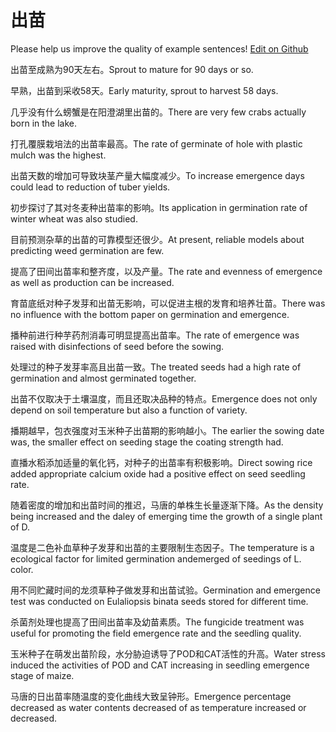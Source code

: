 # 出苗

Please help us improve the quality of example sentences! [Edit on Github](https://github.com/jiyushe/jiyu-example-sentence-source/blob/main/chinese/chumiao.md)

<p><span class="chinese">出苗至成熟为90天左右。</span><span class="english">Sprout to mature for 90 days or so.</span></p>

<p><span class="chinese">早熟，出苗到采收58天。</span><span class="english">Early maturity, sprout to harvest 58 days.</span></p>

<p><span class="chinese">几乎没有什么螃蟹是在阳澄湖里出苗的。</span><span class="english">There are very few crabs actually born in the lake.</span></p>

<p><span class="chinese">打孔覆膜栽培法的出苗率最高。</span><span class="english">The rate of germinate of hole with plastic mulch was the highest.</span></p>

<p><span class="chinese">出苗天数的增加可导致块茎产量大幅度减少。</span><span class="english">To increase emergence days could lead to reduction of tuber yields.</span></p>

<p><span class="chinese">初步探讨了其对冬麦种出苗率的影响。</span><span class="english">Its application in germination rate of winter wheat was also studied.</span></p>

<p><span class="chinese">目前预测杂草的出苗的可靠模型还很少。</span><span class="english">At present, reliable models about predicting weed germination are few.</span></p>

<p><span class="chinese">提高了田间出苗率和整齐度，以及产量。</span><span class="english">The rate and evenness of emergence as well as production can be increased.</span></p>

<p><span class="chinese">育苗底纸对种子发芽和出苗无影响，可以促进主根的发育和培养壮苗。</span><span class="english">There was no influence with the bottom paper on germination and emergence.</span></p>

<p><span class="chinese">播种前进行种芋药剂消毒可明显提高出苗率。</span><span class="english">The rate of emergence was raised with disinfections of seed before the sowing.</span></p>

<p><span class="chinese">处理过的种子发芽率高且出苗一致。</span><span class="english">The treated seeds had a high rate of germination and almost germinated together.</span></p>

<p><span class="chinese">出苗不仅取决于土壤温度，而且还取决品种的特点。</span><span class="english">Emergence does not only depend on soil temperature but also a function of variety.</span></p>

<p><span class="chinese">播期越早，包衣强度对玉米种子出苗期的影响越小。</span><span class="english">The earlier the sowing date was, the smaller effect on seeding stage the coating strength had.</span></p>

<p><span class="chinese">直播水稻添加适量的氧化钙，对种子的出苗率有积极影响。</span><span class="english">Direct sowing rice added appropriate calcium oxide had a positive effect on seed seedling rate.</span></p>

<p><span class="chinese">随着密度的增加和出苗时间的推迟，马唐的单株生长量逐渐下降。</span><span class="english">As the density being increased and the daley of emerging time the growth of a single plant of D.</span></p>

<p><span class="chinese">温度是二色补血草种子发芽和出苗的主要限制生态因子。</span><span class="english">The temperature is a ecological factor for limited germination andemerged of seedings of L. color.</span></p>

<p><span class="chinese">用不同贮藏时间的龙须草种子做发芽和出苗试验。</span><span class="english">Germination and emergence test was conducted on Eulaliopsis binata seeds stored for different time.</span></p>

<p><span class="chinese">杀菌剂处理也提高了田间出苗率及幼苗素质。</span><span class="english">The fungicide treatment was useful for promoting the field emergence rate and the seedling quality.</span></p>

<p><span class="chinese">玉米种子在萌发出苗阶段，水分胁迫诱导了POD和CAT活性的升高。</span><span class="english">Water stress induced the activities of POD and CAT increasing in seedling emergence stage of maize.</span></p>

<p><span class="chinese">马唐的日出苗率随温度的变化曲线大致呈钟形。</span><span class="english">Emergence percentage decreased as water contents decreased of as temperature increased or decreased.</span></p>

